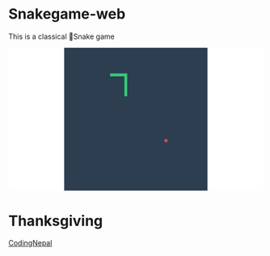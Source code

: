 # Snakegame-web

This is a classical 🐍Snake game

![](./reult.png)

# Thanksgiving

[CodingNepal](https://www.youtube.com/@CodingNepal)
